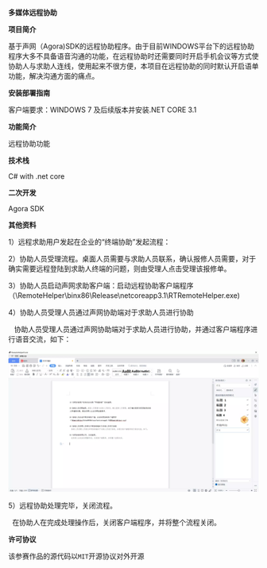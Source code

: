 **多媒体远程协助**

**项目简介**

基于声网（Agora)SDK的远程协助程序。由于目前WINDOWS平台下的远程协助程序大多不具备语音沟通的功能，在远程协助时还需要同时开启手机会议等方式使协助人与求助人连线，使用起来不很方便，本项目在远程协助的同时默认开启语单功能，解决沟通方面的痛点。

**安装部署指南**

客户端要求：WINDOWS 7 及后续版本并安装.NET CORE 3.1

**功能简介**

远程协助功能

**技术栈**

C# with .net core

**二次开发**

Agora SDK

**其他资料**

1）远程求助用户发起在企业的“终端协助”发起流程：

2）协助人员受理流程。桌面人员需要与求助人员联系，确认报修人员需要，对于确实需要远程登陆到求助人终端的问题，则由受理人点击受理该报修单。

3）协助人员启动声网求助客户端：启动远程协助客户端程序（\RemoteHelper\binx86\Release\netcoreapp3.1\RTRemoteHelper.exe)

4）协助人员受理人员通过声网协助端对于求助人员进行协助

   协助人员受理人员通过声网协助端对于求助人员进行协助，并通过客户端程序进行语音交流，如下：

![图片](./image1.png)


5）远程协助处理完毕，关闭流程。

  在协助人在完成处理操作后，关闭客户端程序，并将整个流程关闭。

**许可协议**

该参赛作品的源代码以`MIT`开源协议对外开源